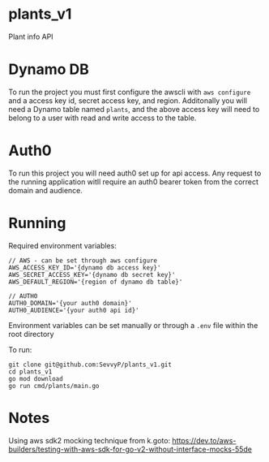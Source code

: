 # plants_v1
Plant info API

# Dynamo DB
To run the project you must first configure the awscli with `aws configure` and a access key id, secret access key, and region. Additonally you will need a Dynamo table named `plants`, and the above access key will need to belong to a user with read and write access to the table.

# Auth0
To run this project you will need auth0 set up for api access. Any request to the running application witll require an auth0 bearer token from the correct domain and audience.

# Running 
Required environment variables: 
```
// AWS - can be set through aws configure
AWS_ACCESS_KEY_ID='{dynamo db access key}'
AWS_SECRET_ACCESS_KEY='{dynamo db secret key}'
AWS_DEFAULT_REGION='{region of dynamo db table}'

// AUTH0
AUTH0_DOMAIN='{your auth0 domain}'
AUTH0_AUDIENCE='{your auth0 api id}'
```
Environment variables can be set manually or through a `.env` file within the root directory

To run:
```
git clone git@github.com:SevvyP/plants_v1.git
cd plants_v1
go mod download
go run cmd/plants/main.go
```

# Notes
Using aws sdk2 mocking technique from k.goto: https://dev.to/aws-builders/testing-with-aws-sdk-for-go-v2-without-interface-mocks-55de